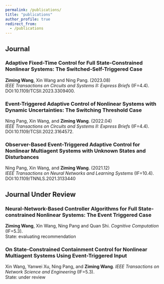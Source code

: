 ```yaml
---
permalink: /publications/
title: "publications"
author_profile: true
redirect_from: 
  - /publications
---
```



## Journal
### Adaptive Fixed-Time Control for Full State-Constrained Nonlinear Systems: The Switched-Self-Triggered Case  
**Ziming Wang**, Xin Wang and Ning Pang. (2023.08)  
*IEEE Transactions on Circuits and Systems II: Express Briefs* (IF=4.4).  
DOI:10.1109/TCSII.2023.3309400.

### Event-Triggered Adaptive Control of Nonlinear Systems with Dynamic Uncertainties: The Switching Threshold Case  
Ning Pang, Xin Wang, and **Ziming Wang**. (2022.04)   
*IEEE Transactions on Circuits and Systems II: Express Briefs* (IF=4.4).  
DOI:10.1109/TCSII.2022.3164572.

### Observer-Based Event-Triggered Adaptive Control for Nonlinear Multiagent Systems with Unknown States and Disturbances  
Ning Pang, Xin Wang, and **Ziming Wang**. (2021.12)  
*IEEE Transactions on Neural Networks and Learning Systems* (IF=10.4).  
DOI:10.1109/TNNLS.2021.3133440

## Journal Under Review
### Neural-Network-Based Controller Algorithms for Full State-constrained Nonlinear Systems: The Event Triggered Case
**Ziming Wang**, Xin Wang, Ning Pang and Quan Shi.
*Cognitive Computation* (IF=5.3).  
State: evaluating recommendation

### On State-Constrained Containment Control for Nonlinear Multiagent Systems Using Event-Triggered Input
Xin Wang, Yanwei Xu, Ning Pang, and **Ziming Wang**.
*IEEE Transactions on Network Science and Engineering* (IF=5.3).  
State: under review
